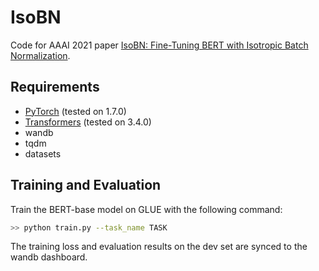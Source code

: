 # IsoBN
Code for AAAI 2021 paper [IsoBN: Fine-Tuning BERT with Isotropic Batch Normalization](https://arxiv.org/abs/2005.02178).

## Requirements
* [PyTorch](http://pytorch.org/) (tested on 1.7.0)
* [Transformers](https://github.com/huggingface/transformers) (tested on 3.4.0)
* wandb
* tqdm
* datasets

## Training and Evaluation
Train the BERT-base model on GLUE with the following command:

```bash
>> python train.py --task_name TASK
```

The training loss and evaluation results on the dev set are synced to the wandb dashboard.
